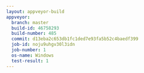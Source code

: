 ```yaml
---
layout: appveyor-build
appveyor:
  branch: master
  build-id: 46758293
  build-number: 485
  commit: d13eba2c653db1fc1ded7e93fa5b52c4baedf399
  job-id: noju9uhgv30l3idn
  job-number: 1
  os-name: Windows
  test-result: 1
---
```

